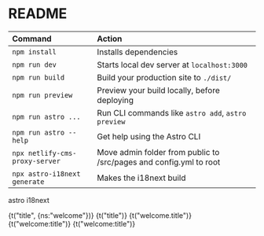 # README 


| Command                        | Action                                                             |
| :------------------------------| :------------------------------------------------------------------|
| `npm install`                  | Installs dependencies                                              |
| `npm run dev`                  | Starts local dev server at `localhost:3000`                        |
| `npm run build`                | Build your production site to `./dist/`                            |
| `npm run preview`              | Preview your build locally, before deploying                       |
| `npm run astro ...`            | Run CLI commands like `astro add`, `astro preview`                 |
| `npm run astro --help`         | Get help using the Astro CLI                                       |
| `npx netlify-cms-proxy-server` | Move admin folder from public to /src/pages and config.yml to root |
| `npx astro-i18next generate`   | Makes the i18next build                                            |


 astro i18next

{t("title", {ns:"welcome"})}
{t("title")}
{t("welcome.title")}
{t("welcome:title")}
{t("welcome:title")}
